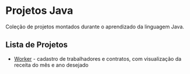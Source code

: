 # Projetos Java

Coleção de projetos montados durante o aprendizado da linguagem Java.


## Lista de Projetos

* [Worker](/worker) - cadastro de trabalhadores e contratos, com visualização da receita do mês e ano desejado

